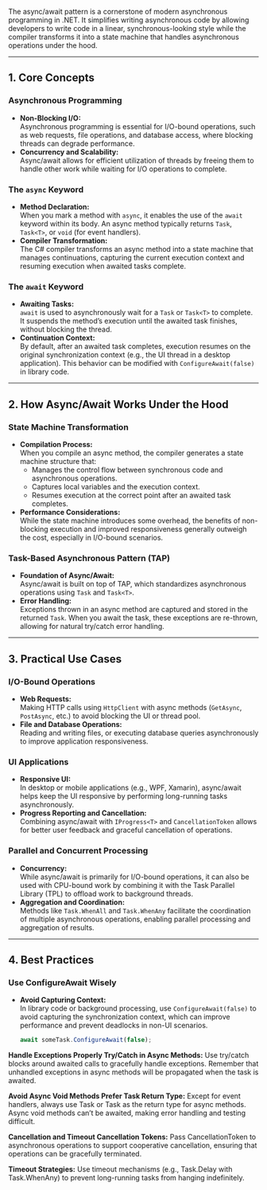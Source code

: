 The async/await pattern is a cornerstone of modern asynchronous programming in .NET. It simplifies writing asynchronous code by allowing developers to write code in a linear, synchronous-looking style while the compiler transforms it into a state machine that handles asynchronous operations under the hood.

---

## 1. Core Concepts

### Asynchronous Programming
- **Non-Blocking I/O:**  
  Asynchronous programming is essential for I/O-bound operations, such as web requests, file operations, and database access, where blocking threads can degrade performance.
- **Concurrency and Scalability:**  
  Async/await allows for efficient utilization of threads by freeing them to handle other work while waiting for I/O operations to complete.

### The `async` Keyword
- **Method Declaration:**  
  When you mark a method with `async`, it enables the use of the `await` keyword within its body. An async method typically returns `Task`, `Task<T>`, or `void` (for event handlers).
- **Compiler Transformation:**  
  The C# compiler transforms an async method into a state machine that manages continuations, capturing the current execution context and resuming execution when awaited tasks complete.

### The `await` Keyword
- **Awaiting Tasks:**  
  `await` is used to asynchronously wait for a `Task` or `Task<T>` to complete. It suspends the method’s execution until the awaited task finishes, without blocking the thread.
- **Continuation Context:**  
  By default, after an awaited task completes, execution resumes on the original synchronization context (e.g., the UI thread in a desktop application). This behavior can be modified with `ConfigureAwait(false)` in library code.

---

## 2. How Async/Await Works Under the Hood

### State Machine Transformation
- **Compilation Process:**  
  When you compile an async method, the compiler generates a state machine structure that:
  - Manages the control flow between synchronous code and asynchronous operations.
  - Captures local variables and the execution context.
  - Resumes execution at the correct point after an awaited task completes.
- **Performance Considerations:**  
  While the state machine introduces some overhead, the benefits of non-blocking execution and improved responsiveness generally outweigh the cost, especially in I/O-bound scenarios.

### Task-Based Asynchronous Pattern (TAP)
- **Foundation of Async/Await:**  
  Async/await is built on top of TAP, which standardizes asynchronous operations using `Task` and `Task<T>`.
- **Error Handling:**  
  Exceptions thrown in an async method are captured and stored in the returned `Task`. When you await the task, these exceptions are re-thrown, allowing for natural try/catch error handling.

---

## 3. Practical Use Cases

### I/O-Bound Operations
- **Web Requests:**  
  Making HTTP calls using `HttpClient` with async methods (`GetAsync`, `PostAsync`, etc.) to avoid blocking the UI or thread pool.
- **File and Database Operations:**  
  Reading and writing files, or executing database queries asynchronously to improve application responsiveness.

### UI Applications
- **Responsive UI:**  
  In desktop or mobile applications (e.g., WPF, Xamarin), async/await helps keep the UI responsive by performing long-running tasks asynchronously.
- **Progress Reporting and Cancellation:**  
  Combining async/await with `IProgress<T>` and `CancellationToken` allows for better user feedback and graceful cancellation of operations.

### Parallel and Concurrent Processing
- **Concurrency:**  
  While async/await is primarily for I/O-bound operations, it can also be used with CPU-bound work by combining it with the Task Parallel Library (TPL) to offload work to background threads.
- **Aggregation and Coordination:**  
  Methods like `Task.WhenAll` and `Task.WhenAny` facilitate the coordination of multiple asynchronous operations, enabling parallel processing and aggregation of results.

---

## 4. Best Practices

### Use ConfigureAwait Wisely
- **Avoid Capturing Context:**  
  In library code or background processing, use `ConfigureAwait(false)` to avoid capturing the synchronization context, which can improve performance and prevent deadlocks in non-UI scenarios.
  ```typescript
  await someTask.ConfigureAwait(false);
  ```

**Handle Exceptions Properly
Try/Catch in Async Methods:**
Use try/catch blocks around awaited calls to gracefully handle exceptions. Remember that unhandled exceptions in async methods will be propagated when the task is awaited.

**Avoid Async Void Methods
Prefer Task Return Type:**
Except for event handlers, always use Task or Task<T> as the return type for async methods. Async void methods can’t be awaited, making error handling and testing difficult.

**Cancellation and Timeout
Cancellation Tokens:**
Pass CancellationToken to asynchronous operations to support cooperative cancellation, ensuring that operations can be gracefully terminated.

**Timeout Strategies:**
Use timeout mechanisms (e.g., Task.Delay with Task.WhenAny) to prevent long-running tasks from hanging indefinitely.